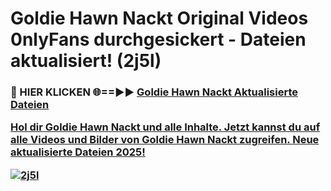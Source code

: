 # Goldie Hawn Nackt Original Videos 0nlyFans durchgesickert - Dateien aktualisiert! (2j5l)

<h3>🔴 HIER KLICKEN 🌐==►► <a href="https://tinyurl.com/h6vf6nb8" rel="nofollow">Goldie Hawn Nackt Aktualisierte Dateien

Hol dir Goldie Hawn Nackt und alle Inhalte. Jetzt kannst du auf alle Videos und Bilder von Goldie Hawn Nackt zugreifen. Neue aktualisierte Dateien 2025!

[![2j5l](https://i.imgur.com/sD4kR3V.gif)](https://tinyurl.com/h6vf6nb8)
